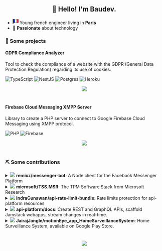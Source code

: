 <h2 align="center">👋 Hello! I'm Baudev.</h2>

- <img src="https://raw.githubusercontent.com/baudev/baudev/main/french_icon.svg" width="18"/> Young  french engineer living in **Paris**
- 🚀 **Passionate** about technology



### 🚧 Some projects

#### GDPR Compliance Analyzer

Tool to check the compliance of a website with the GDPR (General Data Protection Regulation) regarding its use of cookies. 

<img alt="TypeScript" src="https://img.shields.io/badge/typescript-%23007ACC.svg?style=for-the-badge&logo=typescript&logoColor=white"/> <img alt="NestJS" src="https://img.shields.io/badge/nestjs-%23E0234E.svg?style=for-the-badge&logo=nestjs&logoColor=white" /> <img alt="Postgres" src ="https://img.shields.io/badge/postgres-%23316192.svg?style=for-the-badge&logo=postgresql&logoColor=white"/> <img alt="Heroku" src="https://img.shields.io/badge/heroku-%23430098.svg?style=for-the-badge&logo=heroku&logoColor=white"/>

<p align="center">
<a href="https://github.com/baudev/gdpr-checker-backend">
<img src="https://github-readme-stats.vercel.app/api/pin/?username=baudev&repo=gdpr-checker-backend" />
</a>
</p>

#

#### Firebase Cloud Messaging XMPP Server

Library to create a PHP server to connect to Google Firebase Cloud Messaging using XMPP protocol.

<img alt="PHP" src="https://img.shields.io/badge/php-%23777BB4.svg?style=for-the-badge&logo=php&logoColor=white"/> <img alt="Firebase" src="https://img.shields.io/badge/firebase-%23039BE5.svg?style=for-the-badge&logo=firebase"/>

<p align="center">
<a href="https://github.com/baudev/Firebase-Cloud-Messaging-FCM-XMPP">
<img src="https://github-readme-stats.vercel.app/api/pin/?username=baudev&repo=Firebase-Cloud-Messaging-FCM-XMPP" />
</a>
</p>

#

### ⛏️ Some contributions

<details>
<summary><img src="https://camo.githubusercontent.com/0b9b5efe8bd5edcdaec78496cf9ddaf6d98cd2b2574e23d5deca0b5e7eae583a/68747470733a2f2f6564656e742e6769746875622e696f2f537570657254696e7949636f6e732f696d616765732f7376672f6d657373656e6765722e737667" width="20"/> <b>remixz/messenger-bot</b>: A Node client for the Facebook Messenger Platform</summary>

- https://github.com/remixz/messenger-bot/pull/89
- https://github.com/remixz/messenger-bot/pull/90
- https://github.com/remixz/messenger-bot/pull/91
- https://github.com/remixz/messenger-bot/pull/92

</details>

<details>
<summary><img src="https://camo.githubusercontent.com/640dd6f33eb2e8bdb206561440b11dc26c47c279ee4c2c9af91e20096a5bd2bb/68747470733a2f2f6564656e742e6769746875622e696f2f537570657254696e7949636f6e732f696d616765732f7376672f6d6963726f736f66742e737667" width="20"/> <b>microsoft/TSS.MSR</b>: The TPM Software Stack from Microsoft Research</summary>

- https://github.com/microsoft/TSS.MSR/pull/22

</details>

<details>
<summary><img src="https://user-images.githubusercontent.com/29781702/125067925-29cdfd00-e0b5-11eb-8653-75d02c5fdd2b.png" width="20"/> <b>IndraGunawan/api-rate-limit-bundle</b>: Rate limits protection for api-platform resources</summary>

- https://github.com/IndraGunawan/api-rate-limit-bundle/pull/11
- https://github.com/IndraGunawan/api-rate-limit-bundle/pull/12

</details>

<details>
<summary><img src="https://user-images.githubusercontent.com/29781702/125067925-29cdfd00-e0b5-11eb-8653-75d02c5fdd2b.png" width="20"/> <b>api-platform/docs</b>: Create REST and GraphQL APIs, scaffold Jamstack webapps, stream changes in real-time.</summary>

- https://github.com/api-platform/docs/pull/744

</details>

<details>
<summary><img src="https://user-images.githubusercontent.com/29781702/125068168-79142d80-e0b5-11eb-94e9-048c6c6cdea9.png" width="20"/> <b>JairajJangle/motionEye_app_HomeSurveillanceSystem</b>: Home Surveillance System, available on Google Play Store.</summary>

- https://github.com/JairajJangle/motionEye_app_HomeSurveillanceSystem/pull/13
- https://github.com/JairajJangle/motionEye_app_HomeSurveillanceSystem/pull/14

</details>

#

<p align="center">
  <img src="https://github-readme-stats.vercel.app/api?username=baudev&include_all_commits=true&show_icons=true&count_private=true&hide=contribs&custom_title=My%20stats" />
</p>
